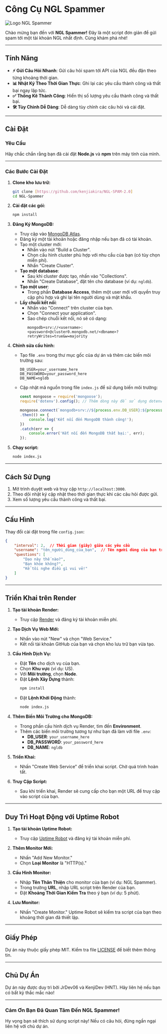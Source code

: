 
# Công Cụ NGL Spammer

![Logo NGL Spammer](logo.jpeg)

Chào mừng bạn đến với **NGL Spammer!** Đây là một script đơn giản để gửi spam tới một tài khoản NGL nhất định. Cùng khám phá nhé!

---

## Tính Năng

- **⚡ Gửi Câu Hỏi Nhanh**: Gửi câu hỏi spam tới API của NGL đều đặn theo từng khoảng thời gian.
- **📊 Nhật Ký Theo Thời Gian Thực**: Ghi lại các yêu cầu thành công và thất bại ngay lập tức.
- **✅ Thống Kê Thành Công**: Hiển thị số lượng yêu cầu thành công và thất bại.
- **🛠️ Tùy Chỉnh Dễ Dàng**: Dễ dàng tùy chỉnh các câu hỏi và cài đặt.

---

## Cài Đặt

### Yêu Cầu

Hãy chắc chắn rằng bạn đã cài đặt **Node.js** và **npm** trên máy tính của mình.

---

### Các Bước Cài Đặt

1. **Clone kho lưu trữ:**
   ```bash
   git clone [https://github.com/kenjiakira/NGL-SPAM-2.0]
   cd NGL-Spammer
   ```

2. **Cài đặt các gói:**
   ```bash
   npm install
   ```

3. **Đăng Ký MongoDB:**
   - Truy cập vào [MongoDB Atlas](https://www.mongodb.com/cloud/atlas).
   - Đăng ký một tài khoản hoặc đăng nhập nếu bạn đã có tài khoản.
   - Tạo một cluster mới:
     - Nhấn vào nút "Build a Cluster".
     - Chọn cấu hình cluster phù hợp với nhu cầu của bạn (có tùy chọn miễn phí).
     - Nhấn "Create Cluster".
   - **Tạo một database**:
     - Sau khi cluster được tạo, nhấn vào "Collections".
     - Nhấn "Create Database", đặt tên cho database (ví dụ: `ngldb`).
   - **Tạo một user**:
     - Trong phần **Database Access**, thêm một user mới với quyền truy cập phù hợp và ghi lại tên người dùng và mật khẩu.
   - **Lấy chuỗi kết nối**:
     - Nhấn vào "Connect" trên cluster của bạn.
     - Chọn "Connect your application".
     - Sao chép chuỗi kết nối, nó sẽ có dạng:
       ```plaintext
       mongodb+srv://<username>:<password>@cluster0.mongodb.net/<dbname>?retryWrites=true&w=majority
       ```

4. **Chỉnh sửa cấu hình:**
   - Tạo file `.env` trong thư mục gốc của dự án và thêm các biến môi trường sau:
     ```plaintext
     DB_USER=your_username_here
     DB_PASSWORD=your_password_here
     DB_NAME=ngldb
     ```

   - Cập nhật mã nguồn trong file `index.js` để sử dụng biến môi trường:
     ```javascript
     const mongoose = require('mongoose');
     require('dotenv').config(); // Thêm dòng này để sử dụng dotenv

     mongoose.connect(`mongodb+srv://${process.env.DB_USER}:${process.env.DB_PASSWORD}@ngl.5koo9.mongodb.net/${process.env.DB_NAME}?retryWrites=true&w=majority`)
     .then(() => {
         console.log('Kết nối đến MongoDB thành công!');
     })
     .catch(err => {
         console.error('Kết nối đến MongoDB thất bại:', err);
     });
     ```

5. **Chạy script:**
   ```bash
   node index.js
   ```

---

## Cách Sử Dụng

1. Mở trình duyệt web và truy cập `http://localhost:3000`.
2. Theo dõi nhật ký cập nhật theo thời gian thực khi các câu hỏi được gửi.
3. Xem số lượng yêu cầu thành công và thất bại.

---

## Cấu Hình

Thay đổi cài đặt trong file `config.json`:

```json
{
    "interval": 2,  // Thời gian (giây) giữa các yêu cầu
    "username": "tên_người_dùng_của_bạn",  // Tên người dùng của bạn trên NGL
    "questions": [
        "Dạo này thế nào?",
        "Bạn khỏe không?",
        "Kể tôi nghe điều gì vui vẻ!"
    ]
}
```

---

## Triển Khai trên Render

1. **Tạo tài khoản Render:**
   - Truy cập [Render](https://render.com) và đăng ký tài khoản miễn phí.

2. **Tạo Dịch Vụ Web Mới:**
   - Nhấn vào nút "New" và chọn "Web Service."
   - Kết nối tài khoản GitHub của bạn và chọn kho lưu trữ bạn vừa tạo.

3. **Cấu Hình Dịch Vụ:**
   - Đặt **Tên** cho dịch vụ của bạn.
   - Chọn **Khu vực** (ví dụ: US).
   - Với **Môi trường**, chọn **Node**.
   - Đặt **Lệnh Xây Dựng** thành:
     ```bash
     npm install
     ```
   - Đặt **Lệnh Khởi Động** thành:
     ```bash
     node index.js
     ```

4. **Thêm Biến Môi Trường cho MongoDB:**
   - Trong phần cấu hình dịch vụ Render, tìm đến **Environment**.
   - Thêm các biến môi trường tương tự như bạn đã làm với file `.env`:
     - **DB_USER**: `your_username_here`
     - **DB_PASSWORD**: `your_password_here`
     - **DB_NAME**: `ngldb`

5. **Triển Khai:**
   - Nhấn "Create Web Service" để triển khai script. Chờ quá trình hoàn tất.

6. **Truy Cập Script:**
   - Sau khi triển khai, Render sẽ cung cấp cho bạn một URL để truy cập vào script của bạn.

---

## Duy Trì Hoạt Động với Uptime Robot

1. **Tạo tài khoản Uptime Robot:**
   - Truy cập [Uptime Robot](https://uptimerobot.com) và đăng ký tài khoản miễn phí.

2. **Thêm Monitor Mới:**
   - Nhấn "Add New Monitor."
   - Chọn **Loại Monitor** là "HTTP(s)."

3. **Cấu Hình Monitor:**
   - Nhập **Tên Thân Thiện** cho monitor của bạn (ví dụ: NGL Spammer).
   - Trong trường **URL**, nhập URL script trên Render của bạn.
   - Đặt **Khoảng Thời Gian Kiểm Tra** theo ý bạn (ví dụ: 5 phút).

4. **Lưu Monitor:**
   - Nhấn "Create Monitor." Uptime Robot sẽ kiểm tra script của bạn theo khoảng thời gian đã thiết lập.

---

## Giấy Phép

Dự án này thuộc giấy phép MIT. Kiểm tra file [LICENSE](LICENSE) để biết thêm thông tin.

---

## Chủ Dự Án

Dự án này được duy trì bởi JrDev06 và KenjiDev (HNT). Hãy liên hệ nếu bạn có bất kỳ thắc mắc nào!

---

### Cảm Ơn Bạn Đã Quan Tâm Đến NGL Spammer!

Hy vọng bạn sẽ thích sử dụng script này! Nếu có câu hỏi, đừng ngần ngại liên hệ với chủ dự án.
